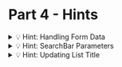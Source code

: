 # Part 4 - Hints

<details>
<summary>💡 Hint: Handling Form Data </summary>

Remember how to get data from a form. You can use either `new FormData` or select the value from the input form directly.

```js
function handleSubmit(event) {
  //...
  const data = new FormData(event.target);
  //...
  const inputValue = event.target.elements.inputName.value;
}
```

</details>

<details>
<summary>💡 Hint: SearchBar Parameters</summary>

Which parameters does your Search Bar Component need? Where do you need to store the search query and fetch the data?

```js
function SearchBar({onSubmit}) {
  //...
  return <form onSubmit={onSubmit}>
}
```

</details>

<details>
<summary>💡 Hint: Updating List Title</summary>

There are many ways to dynamically update the AlbumList Title. One might to use a "hasBeenSearched" or "pageState" state which indicates whether a user has submitted the form:

```js
function App({onSubmit}) {
  const [hasSearched,setHasSearched] = useState(false);

  return (
    //...
    <AlbumList title={hasSearched ? 'Results' : 'Featured'} albums={...}>
  )
}
```

```js
function App({onSubmit}) {
  const [pageState,setPageState] = useState("FEATURED");

  return (
    //...
    <AlbumList title={pageState === "SEARCHED" ? 'Results' : 'Featured'} albums={...}>
  )
}
```

</details>
